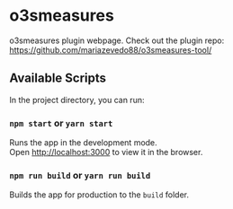 # o3smeasures
o3smeasures plugin webpage. Check out the plugin repo: https://github.com/mariazevedo88/o3smeasures-tool/

## Available Scripts

In the project directory, you can run:

### `npm start` or `yarn start`

Runs the app in the development mode.<br>
Open [http://localhost:3000](http://localhost:3000) to view it in the browser.

### `npm run build` or `yarn run build`

Builds the app for production to the `build` folder.
